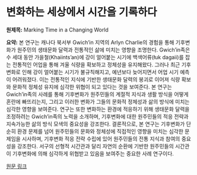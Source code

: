 # 변화하는 세상에서 시간을 기록하다

**원제목:** Marking Time in a Changing World

**요약:** 본 연구는 캐나다 북서부 Gwich’in 지역의 Arlyn Charlie의 경험을 통해 기후변화가 원주민의 생태문화 달력과 전통적인 삶에 미치는 영향을 조명한다.  Gwich’in족은 수 세대 동안 가을철(Khaiints’an)에 강이 얼어붙는 시기에 백색어류(łuk dagaii)를 잡는 전통적인 어업을 통해 겨울 식량을 확보하고 정체성을 유지해왔다. 그러나 최근 기후변화로 인해 강이 얼어붙는 시기가 불규칙해지고, 예년보다 늦어지면서 어업 시기 예측이 어려워졌다.  이는  전통적인 지식에 기반한 생태문화 달력의 붕괴로 이어져 식량 확보와 문화적 정체성 유지에 심각한 위협이 되고 있다는 것을 보여준다.  본 연구는  Gwich’in족의 사례를 통해 기후변화가 원주민들의 계절적 지식과 생활 방식을 어떻게 혼란에 빠뜨리는지, 그리고 이러한 변화가 그들의 문화적 정체성과 삶의 방식에 미치는 심각한 영향을 보여준다.  연구는 또한  변화하는 환경에 적응하기 위해 생태문화 달력을 조정하려는 Gwich’in족의 노력을 소개하며,  기후변화에 대한 원주민들의 적응 전략과 지속가능한 삶의 방식 모색의 중요성을 강조한다.  결론적으로, 본 연구는 기후변화가 단순히 환경 문제를 넘어 원주민들의 문화와 정체성에 직접적인 영향을 미치는 심각한 문제임을 시사하며,  기후변화 적응 전략 수립에 있어 원주민들의 전통 지식과 참여의 중요성을 강조한다.  서구의 선형적 시간관과 달리 자연의 순환에 기반한 원주민들의 시간관이 기후변화에 의해 심각하게 위협받고 있음을 보여주는 중요한 사례 연구이다.

[원문 링크](https://nautil.us/marking-time-in-a-changing-world-1226557/)
